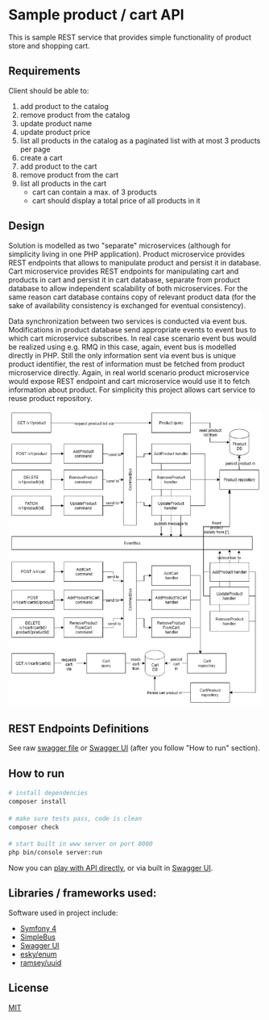 # Sample product / cart API

This is sample REST service that provides simple functionality of product store and shopping
cart. 

## Requirements

Client should be able to:

1. add product to the catalog
1. remove product from the catalog
1. update product name
1. update product price
1. list all products in the catalog as a paginated list with at most 3 products per page
1. create a cart
1. add product to the cart
1. remove product from the cart
1. list all products in the cart
    - cart can contain a max. of 3 products
    - cart should display a total price of all products in it

## Design

Solution is modelled as two "separate" microservices (although for simplicity living in
one PHP application). Product microservice provides REST endpoints that
allows to manipulate product and persist it in database. Cart microservice provides
REST endpoints for manipulating cart and products in cart and persist it in
cart database, separate from product database to allow independent scalability of
both microservices. For the same reason cart database contains copy of relevant
product data (for the sake of availability consistency is exchanged for eventual
consistency).

Data synchronization between two services is conducted via event bus. Modifications
in product database send appropriate events to event bus to which cart microservice
subscribes. In real case scenario event bus would be realized using e.g. RMQ in
this case, again, event bus is modelled directly in PHP. Still the only information
sent via event bus is unique product identifier, the rest of information must
be fetched from product microservice directly. Again, in real world scenario product
microservice would expose REST endpoint and cart microservice would use it to
fetch information about product. For simplicity this project allows cart service
to reuse product repository.

![diagram](doc/cart.png)

## REST Endpoints Definitions

See raw [swagger file](public/swagger.yaml) or [Swagger UI](http://127.0.0.1:8000/swagger/) (after you
follow "How to run" section). 

## How to run

```bash
# install dependencies
composer install

# make sure tests pass, code is clean 
composer check 

# start built in www server on port 8000
php bin/console server:run
```

Now you can [play with API directly](http://127.0.0.1:8000/v1/product), or via built in
[Swagger UI](http://127.0.0.1:8000/swagger/).

## Libraries / frameworks used:

Software used in project include:

- [Symfony 4](https://symfony.com/4)
- [SimpleBus](http://docs.simplebus.io)
- [Swagger UI](https://swagger.io/tools/swagger-ui/)
- [esky/enum](https://github.com/eskypl/enum)
- [ramsey/uuid](https://github.com/ramsey/uuid)

## License

[MIT](LICENSE)
